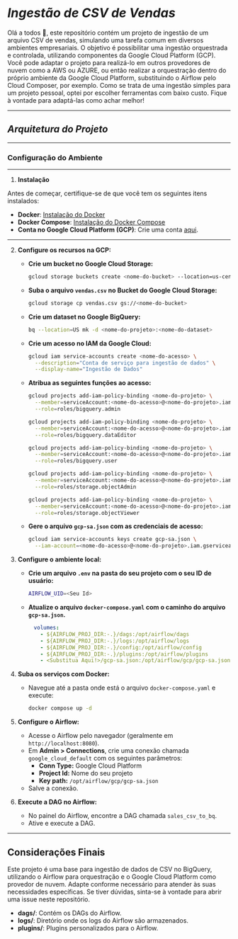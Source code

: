 # *Ingestão de CSV de Vendas*

Olá a todos 👋, este repositório contém um projeto de ingestão de um arquivo CSV de vendas, simulando uma tarefa comum em diversos ambientes empresariais. O objetivo é possibilitar uma ingestão orquestrada e controlada, utilizando componentes da Google Cloud Platform (GCP). Você pode adaptar o projeto para realizá-lo em outros provedores de nuvem como a AWS ou AZURE, ou então realizar a orquestração dentro do próprio ambiente da Google Cloud Platform, substituindo o Airflow pelo Cloud Composer, por exemplo. Como se trata de uma ingestão simples para um projeto pessoal, optei por escolher ferramentas com baixo custo. Fique à vontade para adaptá-las como achar melhor!

---

## *Arquitetura do Projeto*

---

### **Configuração do Ambiente**

---

1. **Instalação**

Antes de começar, certifique-se de que você tem os seguintes itens instalados:

- **Docker**: [Instalação do Docker](https://docs.docker.com/get-docker/)
- **Docker Compose**: [Instalação do Docker Compose](https://docs.docker.com/compose/install/)
- **Conta no Google Cloud Platform (GCP)**: Crie uma conta [aqui](https://cloud.google.com/free).

---

2. **Configure os recursos na GCP:**
   - **Crie um bucket no Google Cloud Storage:**
     ```bash
     gcloud storage buckets create <nome-do-bucket> --location=us-central1
     ```
   - **Suba o arquivo `vendas.csv` no Bucket do Google Cloud Storage:**
     ```bash
     gcloud storage cp vendas.csv gs://<nome-do-bucket>
     ```
   - **Crie um dataset no Google BigQuery:**
     ```bash
     bq --location=US mk -d <nome-do-projeto>:<nome-do-dataset>
     ```
   - **Crie um acesso no IAM da Google Cloud:**
     ```bash
     gcloud iam service-accounts create <nome-do-acesso> \
       --description="Conta de serviço para ingestão de dados" \
       --display-name="Ingestão de Dados"
     ```
   - **Atribua as seguintes funções ao acesso:**
     ```bash
     gcloud projects add-iam-policy-binding <nome-do-projeto> \
       --member=serviceAccount:<nome-do-acesso>@<nome-do-projeto>.iam.gserviceaccount.com \
       --role=roles/bigquery.admin

     gcloud projects add-iam-policy-binding <nome-do-projeto> \
       --member=serviceAccount:<nome-do-acesso>@<nome-do-projeto>.iam.gserviceaccount.com \
       --role=roles/bigquery.dataEditor

     gcloud projects add-iam-policy-binding <nome-do-projeto> \
       --member=serviceAccount:<nome-do-acesso>@<nome-do-projeto>.iam.gserviceaccount.com \
       --role=roles/bigquery.user

     gcloud projects add-iam-policy-binding <nome-do-projeto> \
       --member=serviceAccount:<nome-do-acesso>@<nome-do-projeto>.iam.gserviceaccount.com \
       --role=roles/storage.objectAdmin

     gcloud projects add-iam-policy-binding <nome-do-projeto> \
       --member=serviceAccount:<nome-do-acesso>@<nome-do-projeto>.iam.gserviceaccount.com \
       --role=roles/storage.objectViewer
     ```
   - **Gere o arquivo `gcp-sa.json` com as credenciais de acesso:**
     ```bash
     gcloud iam service-accounts keys create gcp-sa.json \
       --iam-account=<nome-do-acesso>@<nome-do-projeto>.iam.gserviceaccount.com
     ```

3. **Configure o ambiente local:**
   - **Crie um arquivo `.env` na pasta do seu projeto com o seu ID de usuário:**
     ```bash
     AIRFLOW_UID=<Seu Id>
     ```
   - **Atualize o arquivo `docker-compose.yaml` com o caminho do arquivo `gcp-sa.json`.**
   ```yaml
        volumes:
          - ${AIRFLOW_PROJ_DIR:-.}/dags:/opt/airflow/dags
          - ${AIRFLOW_PROJ_DIR:-.}/logs:/opt/airflow/logs
          - ${AIRFLOW_PROJ_DIR:-.}/config:/opt/airflow/config
          - ${AIRFLOW_PROJ_DIR:-.}/plugins:/opt/airflow/plugins
          - <Substitua Aqui!>/gcp-sa.json:/opt/airflow/gcp/gcp-sa.json:ro
   ```

4. **Suba os serviços com Docker:**
   - Navegue até a pasta onde está o arquivo `docker-compose.yaml` e execute:
     ```bash
     docker compose up -d
     ```

5. **Configure o Airflow:**
   - Acesse o Airflow pelo navegador (geralmente em `http://localhost:8080`).
   - Em **Admin > Connections**, crie uma conexão chamada `google_cloud_default` com os seguintes parâmetros:
     - **Conn Type:** Google Cloud Platform
     - **Project Id:** Nome do seu projeto
     - **Key path:** `/opt/airflow/gcp/gcp-sa.json`
   - Salve a conexão.

6. **Execute a DAG no Airflow:**
   - No painel do Airflow, encontre a DAG chamada `sales_csv_to_bq`.
   - Ative e execute a DAG.

---

## **Considerações Finais**

Este projeto é uma base para ingestão de dados de CSV no BigQuery, utilizando o Airflow para orquestração e o Google Cloud Platform como provedor de nuvem. Adapte conforme necessário para atender às suas necessidades específicas. Se tiver dúvidas, sinta-se à vontade para abrir uma issue neste repositório.


- **dags/**: Contém os DAGs do Airflow.
- **logs/**: Diretório onde os logs do Airflow são armazenados.
- **plugins/**: Plugins personalizados para o Airflow.

